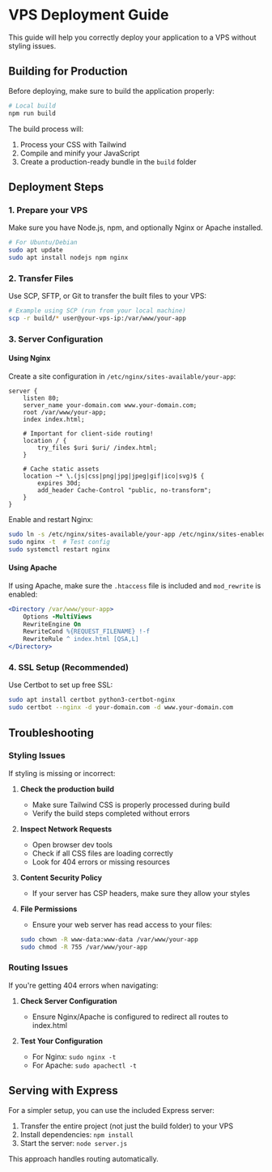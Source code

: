 # VPS Deployment Guide

This guide will help you correctly deploy your application to a VPS without styling issues.

## Building for Production

Before deploying, make sure to build the application properly:

```bash
# Local build
npm run build
```

The build process will:
1. Process your CSS with Tailwind
2. Compile and minify your JavaScript
3. Create a production-ready bundle in the `build` folder

## Deployment Steps

### 1. Prepare your VPS

Make sure you have Node.js, npm, and optionally Nginx or Apache installed.

```bash
# For Ubuntu/Debian
sudo apt update
sudo apt install nodejs npm nginx
```

### 2. Transfer Files

Use SCP, SFTP, or Git to transfer the built files to your VPS:

```bash
# Example using SCP (run from your local machine)
scp -r build/* user@your-vps-ip:/var/www/your-app
```

### 3. Server Configuration

#### Using Nginx

Create a site configuration in `/etc/nginx/sites-available/your-app`:

```nginx
server {
    listen 80;
    server_name your-domain.com www.your-domain.com;
    root /var/www/your-app;
    index index.html;

    # Important for client-side routing!
    location / {
        try_files $uri $uri/ /index.html;
    }

    # Cache static assets
    location ~* \.(js|css|png|jpg|jpeg|gif|ico|svg)$ {
        expires 30d;
        add_header Cache-Control "public, no-transform";
    }
}
```

Enable and restart Nginx:

```bash
sudo ln -s /etc/nginx/sites-available/your-app /etc/nginx/sites-enabled/
sudo nginx -t  # Test config
sudo systemctl restart nginx
```

#### Using Apache

If using Apache, make sure the `.htaccess` file is included and `mod_rewrite` is enabled:

```apache
<Directory /var/www/your-app>
    Options -MultiViews
    RewriteEngine On
    RewriteCond %{REQUEST_FILENAME} !-f
    RewriteRule ^ index.html [QSA,L]
</Directory>
```

### 4. SSL Setup (Recommended)

Use Certbot to set up free SSL:

```bash
sudo apt install certbot python3-certbot-nginx
sudo certbot --nginx -d your-domain.com -d www.your-domain.com
```

## Troubleshooting

### Styling Issues

If styling is missing or incorrect:

1. **Check the production build**
   - Make sure Tailwind CSS is properly processed during build
   - Verify the build steps completed without errors

2. **Inspect Network Requests**
   - Open browser dev tools
   - Check if all CSS files are loading correctly
   - Look for 404 errors or missing resources

3. **Content Security Policy**
   - If your server has CSP headers, make sure they allow your styles

4. **File Permissions**
   - Ensure your web server has read access to your files:
   ```bash
   sudo chown -R www-data:www-data /var/www/your-app
   sudo chmod -R 755 /var/www/your-app
   ```

### Routing Issues

If you're getting 404 errors when navigating:

1. **Check Server Configuration**
   - Ensure Nginx/Apache is configured to redirect all routes to index.html

2. **Test Your Configuration**
   - For Nginx: `sudo nginx -t`
   - For Apache: `sudo apachectl -t`

## Serving with Express

For a simpler setup, you can use the included Express server:

1. Transfer the entire project (not just the build folder) to your VPS
2. Install dependencies: `npm install`
3. Start the server: `node server.js`

This approach handles routing automatically.